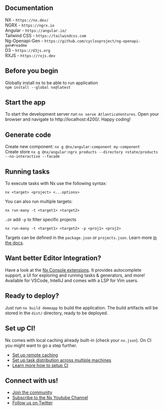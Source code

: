 ## Documentation
NX - `https://nx.dev/`  
NGRX - `https://ngrx.io`  
Angular - `https://angular.io/`  
Tailwind CSS - `https://tailwindcss.com`  
Ng-Openapi-Gen - `https://github.com/cyclosproject/ng-openapi-gen#readme`  
D3 - `https://d3js.org`  
RXJS - `https://rxjs.dev`  

## Before you begin
Globally install nx to be able to run application  
`npm install --global nx@latest`  

## Start the app 
To start the development server run `nx serve AtlanticaVentures`. Open your browser and navigate to http://localhost:4200/. Happy coding!

## Generate code
Create new component: `nx g @nx/angular:component my-component`  
Create store `nx g @nx/angular:ngrx products --directory +state/products --no-interactive --facade`  
## Running tasks  

To execute tasks with Nx use the following syntax:  

```
nx <target> <project> <...options>  
```

You can also run multiple targets:  

```
nx run-many -t <target1> <target2>  
```

..or add `-p` to filter specific projects  

```
nx run-many -t <target1> <target2> -p <proj1> <proj2>  
```

Targets can be defined in the `package.json` or `projects.json`. Learn more [in the docs](https://nx.dev/core-features/run-tasks).  

## Want better Editor Integration?  
 
Have a look at the [Nx Console extensions](https://nx.dev/nx-console). It provides autocomplete support, a UI for exploring and running tasks & generators, and more! Available for VSCode, IntelliJ and comes with a LSP for Vim users.  

## Ready to deploy?  

Just run `nx build demoapp` to build the application. The build artifacts will be stored in the `dist/` directory, ready to be deployed.  

## Set up CI!

Nx comes with local caching already built-in (check your `nx.json`). On CI you might want to go a step further.

- [Set up remote caching](https://nx.dev/core-features/share-your-cache)
- [Set up task distribution across multiple machines](https://nx.dev/core-features/distribute-task-execution)
- [Learn more how to setup CI](https://nx.dev/recipes/ci)

## Connect with us!

- [Join the community](https://nx.dev/community)
- [Subscribe to the Nx Youtube Channel](https://www.youtube.com/@nxdevtools)
- [Follow us on Twitter](https://twitter.com/nxdevtools)
